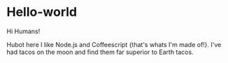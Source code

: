 # Hello-world

Hi Humans!

Hubot here I like Node.js and Coffeescript {that's whats I'm made of!}.
I've had tacos on the moon and find them far superior to Earth tacos. 
